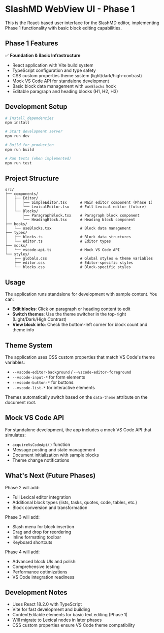 # SlashMD WebView UI - Phase 1

This is the React-based user interface for the SlashMD editor, implementing Phase 1 functionality with basic block editing capabilities.

## Phase 1 Features

✅ **Foundation & Basic Infrastructure**
- React application with Vite build system
- TypeScript configuration and type safety
- CSS custom properties theme system (light/dark/high-contrast)
- Mock VS Code API for standalone development
- Basic block data management with `useBlocks` hook
- Editable paragraph and heading blocks (H1, H2, H3)

## Development Setup

```bash
# Install dependencies
npm install

# Start development server
npm run dev

# Build for production
npm run build

# Run tests (when implemented)
npm run test
```

## Project Structure

```
src/
├── components/
│   ├── Editor/
│   │   ├── SimpleEditor.tsx      # Main editor component (Phase 1)
│   │   └── LexicalEditor.tsx     # Full Lexical editor (future)
│   └── Blocks/
│       ├── ParagraphBlock.tsx    # Paragraph block component
│       └── HeadingBlock.tsx      # Heading block component
├── hooks/
│   └── useBlocks.tsx             # Block data management
├── types/
│   ├── blocks.ts                 # Block data structures
│   └── editor.ts                 # Editor types
├── mocks/
│   └── vscode-api.ts             # Mock VS Code API
└── styles/
    ├── globals.css               # Global styles & theme variables
    ├── editor.css                # Editor-specific styles
    └── blocks.css                # Block-specific styles
```

## Usage

The application runs standalone for development with sample content. You can:

- **Edit blocks**: Click on paragraph or heading content to edit
- **Switch themes**: Use the theme switcher in the top-right (Light/Dark/High Contrast)
- **View block info**: Check the bottom-left corner for block count and theme info

## Theme System

The application uses CSS custom properties that match VS Code's theme variables:

- `--vscode-editor-background` / `--vscode-editor-foreground`
- `--vscode-input-*` for form elements
- `--vscode-button-*` for buttons
- `--vscode-list-*` for interactive elements

Themes automatically switch based on the `data-theme` attribute on the document root.

## Mock VS Code API

For standalone development, the app includes a mock VS Code API that simulates:

- `acquireVsCodeApi()` function
- Message posting and state management
- Document initialization with sample blocks
- Theme change notifications

## What's Next (Future Phases)

Phase 2 will add:
- Full Lexical editor integration
- Additional block types (lists, tasks, quotes, code, tables, etc.)
- Block conversion and transformation

Phase 3 will add:
- Slash menu for block insertion
- Drag and drop for reordering
- Inline formatting toolbar
- Keyboard shortcuts

Phase 4 will add:
- Advanced block UIs and polish
- Comprehensive testing
- Performance optimizations
- VS Code integration readiness

## Development Notes

- Uses React 18.2.0 with TypeScript
- Vite for fast development and building
- ContentEditable elements for basic text editing (Phase 1)
- Will migrate to Lexical nodes in later phases
- CSS custom properties ensure VS Code theme compatibility